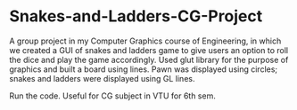 # Snakes-and-Ladders-CG-Project
A group project in my Computer Graphics course of Engineering, in which we created a GUI of snakes and ladders game to give users an option to roll the dice and play the game accordingly. Used glut library for the purpose of graphics and built a board using lines. Pawn was displayed using circles; snakes and ladders were displayed using GL lines.

Run the code.
Useful for CG subject in VTU for 6th sem.
